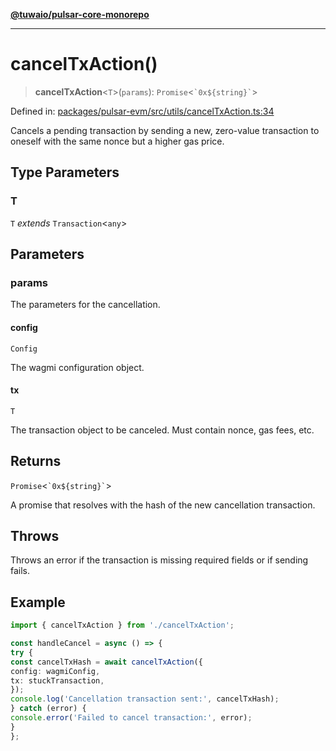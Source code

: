 [**@tuwaio/pulsar-core-monorepo**](../../../README.md)

***

# cancelTxAction()

> **cancelTxAction**\<`T`\>(`params`): `Promise`\<`` `0x${string}` ``\>

Defined in: [packages/pulsar-evm/src/utils/cancelTxAction.ts:34](https://github.com/TuwaIO/pulsar-core/blob/331a7d5f292c7c39ecb210370af8d2ac8b40c273/packages/pulsar-evm/src/utils/cancelTxAction.ts#L34)

Cancels a pending transaction by sending a new, zero-value transaction to oneself
with the same nonce but a higher gas price.

## Type Parameters

### T

`T` *extends* `Transaction`\<`any`\>

## Parameters

### params

The parameters for the cancellation.

#### config

`Config`

The wagmi configuration object.

#### tx

`T`

The transaction object to be canceled. Must contain nonce, gas fees, etc.

## Returns

`Promise`\<`` `0x${string}` ``\>

A promise that resolves with the hash of the new cancellation transaction.

## Throws

Throws an error if the transaction is missing required fields or if sending fails.

## Example

```ts
import { cancelTxAction } from './cancelTxAction';

const handleCancel = async () => {
try {
const cancelTxHash = await cancelTxAction({
config: wagmiConfig,
tx: stuckTransaction,
});
console.log('Cancellation transaction sent:', cancelTxHash);
} catch (error) {
console.error('Failed to cancel transaction:', error);
}
};
```
